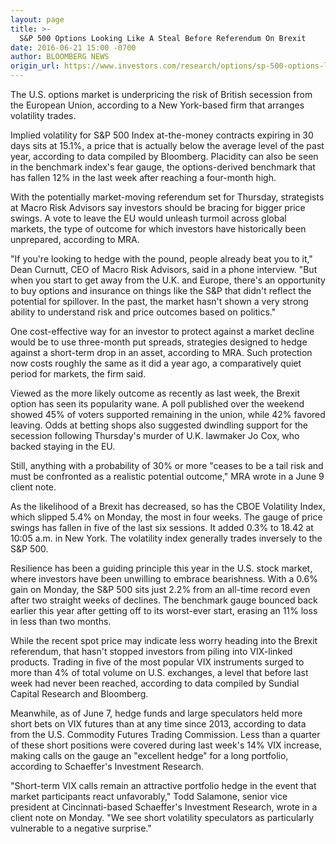 ```yaml
---
layout: page
title: >-
  S&P 500 Options Looking Like A Steal Before Referendum On Brexit
date: 2016-06-21 15:00 -0700
author: BLOOMBERG NEWS
origin_url: https://www.investors.com/research/options/sp-500-options-looking-like-a-steal-before-referendum-on-brexit/
---
```






The U.S. options market is underpricing the risk of British secession from the European Union, according to a New York-based firm that arranges volatility trades.


Implied volatility for S&P 500 Index at-the-money contracts expiring in 30 days sits at 15.1%, a price that is actually below the average level of the past year, according to data compiled by Bloomberg. Placidity can also be seen in the benchmark index's fear gauge, the options-derived benchmark that has fallen 12% in the last week after reaching a four-month high.


With the potentially market-moving referendum set for Thursday, strategists at Macro Risk Advisors say investors should be bracing for bigger price swings. A vote to leave the EU would unleash turmoil across global markets, the type of outcome for which investors have historically been unprepared, according to MRA.


"If you're looking to hedge with the pound, people already beat you to it," Dean Curnutt, CEO of Macro Risk Advisors, said in a phone interview. "But when you start to get away from the U.K. and Europe, there's an opportunity to buy options and insurance on things like the S&P that didn't reflect the potential for spillover. In the past, the market hasn't shown a very strong ability to understand risk and price outcomes based on politics."


One cost-effective way for an investor to protect against a market decline would be to use three-month put spreads, strategies designed to hedge against a short-term drop in an asset, according to MRA. Such protection now costs roughly the same as it did a year ago, a comparatively quiet period for markets, the firm said.


Viewed as the more likely outcome as recently as last week, the Brexit option has seen its popularity wane. A poll published over the weekend showed 45% of voters supported remaining in the union, while 42% favored leaving. Odds at betting shops also suggested dwindling support for the secession following Thursday's murder of U.K. lawmaker Jo Cox, who backed staying in the EU.


Still, anything with a probability of 30% or more "ceases to be a tail risk and must be confronted as a realistic potential outcome," MRA wrote in a June 9 client note.


As the likelihood of a Brexit has decreased, so has the CBOE Volatility Index, which slipped 5.4% on Monday, the most in four weeks. The gauge of price swings has fallen in five of the last six sessions. It added 0.3% to 18.42 at 10:05 a.m. in New York. The volatility index generally trades inversely to the S&P 500.


Resilience has been a guiding principle this year in the U.S. stock market, where investors have been unwilling to embrace bearishness. With a 0.6% gain on Monday, the S&P 500 sits just 2.2% from an all-time record even after two straight weeks of declines. The benchmark gauge bounced back earlier this year after getting off to its worst-ever start, erasing an 11% loss in less than two months.


While the recent spot price may indicate less worry heading into the Brexit referendum, that hasn't stopped investors from piling into VIX-linked products. Trading in five of the most popular VIX instruments surged to more than 4% of total volume on U.S. exchanges, a level that before last week had never been reached, according to data compiled by Sundial Capital Research and Bloomberg.


Meanwhile, as of June 7, hedge funds and large speculators held more short bets on VIX futures than at any time since 2013, according to data from the U.S. Commodity Futures Trading Commission. Less than a quarter of these short positions were covered during last week's 14% VIX increase, making calls on the gauge an "excellent hedge" for a long portfolio, according to Schaeffer's Investment Research.


"Short-term VIX calls remain an attractive portfolio hedge in the event that market participants react unfavorably," Todd Salamone, senior vice president at Cincinnati-based Schaeffer's Investment Research, wrote in a client note on Monday. "We see short volatility speculators as particularly vulnerable to a negative surprise."




